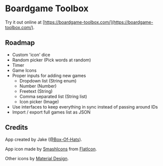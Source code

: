 # Boardgame Toolbox

Try it out online at [https://boardgame-toolbox.com/](https://boardgame-toolbox.com/).

## Roadmap

-   Custom 'icon' dice
-   Random picker (Pick words at random)
-   Timer
-   Game Icons
-   Proper inputs for adding new games
    -   Dropdown list (String enum)
    -   Number (Number)
    -   Freetext (String)
    -   Comma separated list (String list)
    -   Icon picker (Image)
-   Use interfaces to keep everything in sync instead of passing around IDs
-   Import / export full games list as JSON

## Credits

App created by Jake ([@Box-Of-Hats](https://www.twitter.com/box_of_hats)).

App icon made by [SmashIcons](https://www.flaticon.com/authors/smashicons) from [FlatIcon](www.flaticon.com).

Other icons by [Material Design](https://boardgame-toolbox.com/).
